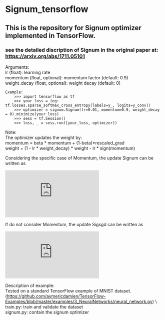 # Signum_tensorflow
## This is the repository for Signum optimizer implemented in TensorFlow.
### see the detailed discription of Signum in the original paper at: https://arxiv.org/abs/1711.05101

Arguments:\
        lr (float): learning rate\
        momentum (float, optional): momentum factor (default: 0.9)\
        weight_decay (float, optional): weight decay (default: 0)

    Example:
        >>> import tensorflow as tf
        >>> your_loss = (eg: tf.losses.sparse_softmax_cross_entropy(labels=y_, logits=y_conv))
        >>> optimizer = signum.Signum(lr=0.01, momentum=0.9, weight_decay = 0).minimize(your_loss)
        >>> sess = tf.Session()
        >>> loss, _ = sess.run([your_loss, optimizer])

Note:\
        The optimizer updates the weight by:\
            momentum = beta * momentum + (1-beta)*rescaled_grad\
            weight = (1 - lr * weight_decay) * weight - lr * sign(momentum)

Considering the specific case of Momentum, the update Signum can be written as

![](https://latex.codecogs.com/gif.latex?%5Cbegin%7Balign*%7D%20g_t%20%26%3D%20%5Cnabla%20J%28W_%7Bt-1%7D%29%5C%5C%20m_t%20%26%3D%20%5Cbeta%20m_%7Bt-1%7D%20&plus;%20%281%20-%20%5Cbeta%29%20g_t%5C%5C%20W_t%20%26%3D%20W_%7Bt-1%7D%20-%20%5Ceta_t%20%5Ctext%7Bsign%7D%28m_t%29%20%5Cend%7Balign*%7D)

If do not consider Momentum, the update Sigsgd can be written as

![](https://latex.codecogs.com/gif.latex?%5Cbegin%7Balign*%7D%20g_t%20%26%3D%20%5Cnabla%20J%28W_%7Bt-1%7D%29%5C%5C%20W_t%20%26%3D%20W_%7Bt-1%7D%20-%20%5Ceta_t%20%5Ctext%7Bsign%7D%28g_t%29%20%5Cend%7Balign*%7D)

Description of example:\
Tested on a standard TensorFlow example of MNIST dataset. (https://github.com/aymericdamien/TensorFlow-Examples/blob/master/examples/3_NeuralNetworks/neural_network.py) \\
train.py: train and validate the dataset\
signum.py: contain the signum optimizer
